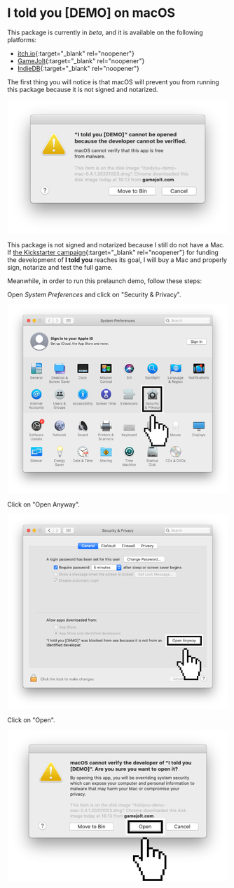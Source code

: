 # I told you [DEMO] on macOS

This package is currently in *beta*, and it is available on the following platforms:

* [itch.io](https://16-story-bits.itch.io/i-told-you){:target="_blank" rel="noopener"}
* [GameJolt](https://gamejolt.com/games/i-told-you/525050){:target="_blank" rel="noopener"}
* [IndieDB](TODO_LINK_ARCHIVO){:target="_blank" rel="noopener"}

The first thing you will notice is that macOS will prevent you from running this package because it is not signed and notarized.

![macOS warning message](i-told-you/macOS/1.png)

This package is not signed and notarized because I still do not have a Mac. If [the Kickstarter campaign](https://rebrand.ly/itoldyou-kickstarter-not-ready){:target="_blank" rel="noopener"} for funding the development of **I told you** reaches its goal, I will buy a Mac and properly sign, notarize and test the full game.

Meanwhile, in order to run this prelaunch demo, follow these steps:

Open *System Preferences* and click on "Security & Privacy".

![Click on "Security & Privacy"](i-told-you/macOS/2.png)

Click on "Open Anyway".

![Click on "Open Anyway"](i-told-you/macOS/3.png)

Click on "Open".

![Click on "Open"](i-told-you/macOS/4.png)
